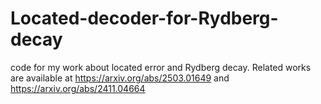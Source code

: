 # Located-decoder-for-Rydberg-decay
code for my work about located error and Rydberg decay. Related works are available at https://arxiv.org/abs/2503.01649 and https://arxiv.org/abs/2411.04664
